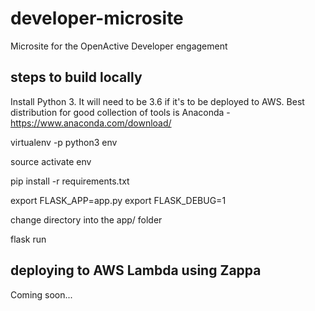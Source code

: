 # developer-microsite
Microsite for the OpenActive Developer engagement

## steps to build locally

Install Python 3. It will need to be 3.6 if it's to be deployed to AWS. Best distribution for good collection of tools is Anaconda - https://www.anaconda.com/download/

virtualenv -p python3 env

source activate env

pip install -r requirements.txt

export FLASK_APP=app.py
export FLASK_DEBUG=1

change directory into the app/ folder

flask run

## deploying to AWS Lambda using Zappa

Coming soon...
